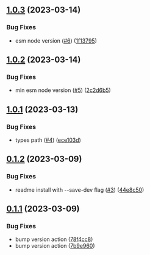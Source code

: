 ## [1.0.3](https://github.com/jeronimoek/markdown-vscode-contributions/compare/v1.0.2...v1.0.3) (2023-03-14)


### Bug Fixes

* esm node version ([#6](https://github.com/jeronimoek/markdown-vscode-contributions/issues/6)) ([1f13795](https://github.com/jeronimoek/markdown-vscode-contributions/commit/1f137958ed787cf9097f7d683f94353f78bd0d04))



## [1.0.2](https://github.com/jeronimoek/markdown-vscode-contributions/compare/v1.0.1...v1.0.2) (2023-03-14)


### Bug Fixes

* min esm node version ([#5](https://github.com/jeronimoek/markdown-vscode-contributions/issues/5)) ([2c2d6b5](https://github.com/jeronimoek/markdown-vscode-contributions/commit/2c2d6b5fac74e1d5cf16d5e5c2d17241c232837b))



## [1.0.1](https://github.com/jeronimoek/markdown-vscode-contributions/compare/v0.1.2...v1.0.1) (2023-03-13)


### Bug Fixes

* types path ([#4](https://github.com/jeronimoek/markdown-vscode-contributions/issues/4)) ([ece103d](https://github.com/jeronimoek/markdown-vscode-contributions/commit/ece103d119fbd3233d6a9f7788b6d2b882b987f4))



## [0.1.2](https://github.com/jeronimoek/markdown-vscode-contributions/compare/v0.1.1...v0.1.2) (2023-03-09)


### Bug Fixes

* readme install with --save-dev flag ([#3](https://github.com/jeronimoek/markdown-vscode-contributions/issues/3)) ([44e8c50](https://github.com/jeronimoek/markdown-vscode-contributions/commit/44e8c50d8500e6aa963a2888cb1a6edb25d4ce85))



## [0.1.1](https://github.com/jeronimoek/markdown-vscode-contributions/compare/v0.1.0...v0.1.1) (2023-03-09)


### Bug Fixes

* bump version action ([78f4cc8](https://github.com/jeronimoek/markdown-vscode-contributions/commit/78f4cc81cb6f236a93fa999533f99db01ab5be5f))
* bump version action ([7b9e960](https://github.com/jeronimoek/markdown-vscode-contributions/commit/7b9e96028133475b625ddd5f2e1aa515dad137cc))



